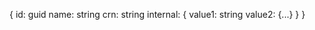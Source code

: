 ﻿{
    id: guid
    name: string
    crn: string
    internal: {
        value1: string
        value2: {...}
    }
}
